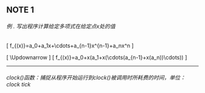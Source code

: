 ## NOTE 1
######  例 . 写出程序计算给定多项式在给定点x处的值
\[
f_{(x)}=a_0+a_1x+\cdots+a_{n-1}x^{n-1}+a_nx^n
\]
<!--添加代码段-->
\[
\Updownarrow
\]
\[
f_{(x)}=a_0+x(a_1+x(\cdots(a_{n-1}+x(a_n))\cdots))
\]
<!--添加代码段-->
-------------------------------------------------
###### clock()函数：捕捉从程序开始运行到clock()被调用时所耗费的时间，单位：clock tick
<!--添加代码段-->
